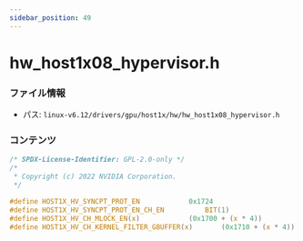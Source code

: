 ```yaml
---
sidebar_position: 49
---
```

# hw_host1x08_hypervisor.h

### ファイル情報

- パス: `linux-v6.12/drivers/gpu/host1x/hw/hw_host1x08_hypervisor.h`

### コンテンツ

```h
/* SPDX-License-Identifier: GPL-2.0-only */
/*
 * Copyright (c) 2022 NVIDIA Corporation.
 */

#define HOST1X_HV_SYNCPT_PROT_EN			0x1724
#define HOST1X_HV_SYNCPT_PROT_EN_CH_EN			BIT(1)
#define HOST1X_HV_CH_MLOCK_EN(x)			(0x1700 + (x * 4))
#define HOST1X_HV_CH_KERNEL_FILTER_GBUFFER(x)		(0x1710 + (x * 4))

```
